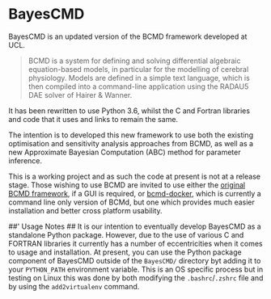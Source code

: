 # BayesCMD #
BayesCMD is an updated version of the BCMD framework developed at UCL.
> BCMD is a system for defining and solving differential algebraic equation-based models, in particular for the modelling of cerebral physiology. Models are defined in a simple text language, which is then compiled into a command-line application using the RADAU5 DAE solver of Hairer & Wanner.

It has been rewritten to use Python 3.6, whilst the C and Fortran libraries and code that it uses and links to remain the same.

The intention is to developed this new framework to use both the existing optimisation and sensitivity analysis approaches from BCMD, as well as a new Approximate Bayesian Computation (ABC) method for parameter inference.

This is a working project and as such the code at present is not at a release stage. Those wishing to use BCMD are invited to use either the [original BCMD framework](https://github.com/bcmd/BCMD), if a GUI  is required, or [bcmd-docker](https://github.com/buck06191/bcmd-docker), which is currently a command line only version of BCMd, but one which provides much easier installation and better cross platform usability. 

##' Usage Notes ##
It is our intention to eventually develop BayesCMD as a standalone Python package. However, due to the use of various C and FORTRAN libraries it currently has a number of eccentricities when it comes to usage and installation.
At present, you can use the Python package component of BayesCMD outside of the `BayesCMD/` directory byt adding it to your `PYTHON_PATH` environment variable. 
This is an OS specific process but in testing on Linux this was done by both modifying the `.bashrc`/`.zshrc` file and by using the `add2virtualenv` command.

